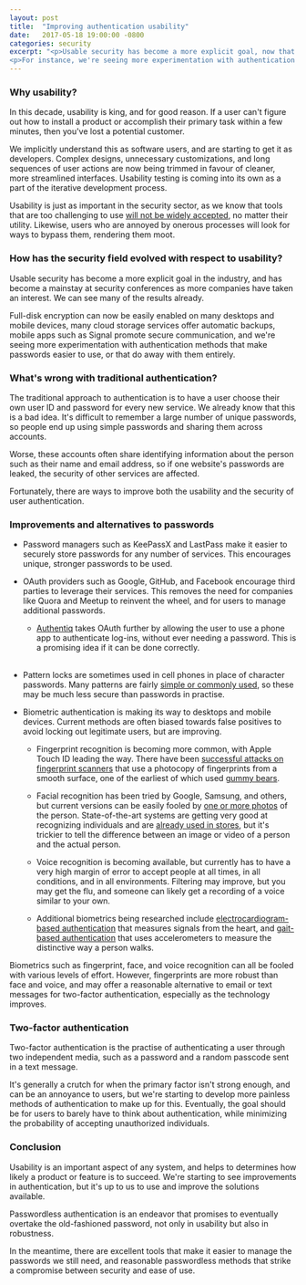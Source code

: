 ```yaml
---
layout: post
title:  "Improving authentication usability"
date:   2017-05-18 19:00:00 -0800
categories: security
excerpt: "<p>Usable security has become a more explicit goal, now that we've recognized that tools that are too challenging to use will not be widely accepted, no matter their utility.  Usability and security in practise have become a mainstay at security conferences, and we can see some of the results in industry.</p>
<p>For instance, we're seeing more experimentation with authentication methods that make passwords easier to use, or that do away with them entirely.</p>"
---
```


### Why usability?

In this decade, usability is king, and for good reason.  If a user can't figure out how to install a product or accomplish their primary task within a few minutes, then you've lost a potential customer.

We implicitly understand this as software users, and are starting to get it as developers.  Complex designs, unnecessary customizations, and long sequences of user actions are now being trimmed in favour of cleaner, more streamlined interfaces.  Usability testing is coming into its own as a part of the iterative development process.

Usability is just as important in the security sector, as we know that tools that are too challenging to use [will not be widely accepted](https://medium.com/local-voices-global-change/what-good-are-secure-communications-tools-if-no-one-uses-them-690ce2bdf9ec), no matter their utility.  Likewise, users who are annoyed by onerous processes will look for ways to bypass them, rendering them moot.

### How has the security field evolved with respect to usability?

Usable security has become a more explicit goal in the industry, and has become a mainstay at security conferences as more companies have taken an interest.  We can see many of the results already.

Full-disk encryption can now be easily enabled on many desktops and mobile devices, many cloud storage services offer automatic backups, mobile apps such as Signal promote secure communication, and we're seeing more experimentation with authentication methods that make passwords easier to use, or that do away with them entirely.

### What's wrong with traditional authentication?

The traditional approach to authentication is to have a user choose their own user ID and password for every new service.  We already know that this is a bad idea.  It's difficult to remember a large number of unique passwords, so people end up using simple passwords and sharing them across accounts.

Worse, these accounts often share identifying information about the person such as their name and email address, so if one website's passwords are leaked, the security of other services are affected.

Fortunately, there are ways to improve both the usability and the security of user authentication.

### Improvements and alternatives to passwords

* Password managers such as KeePassX and LastPass make it easier to securely store passwords for any number of services.  This encourages unique, stronger passwords to be used.

* OAuth providers such as Google, GitHub, and Facebook encourage third parties to leverage their services.  This removes the need for companies like Quora and Meetup to reinvent the wheel, and for users to manage additional passwords.

  * [Authentiq](https://www.authentiq.com/) takes OAuth further by allowing the user to use a phone app to authenticate log-ins, without ever needing a password.  This is a promising idea if it can be done correctly.
<br><br>
* Pattern locks are sometimes used in cell phones in place of character passwords.  Many patterns are fairly [simple or commonly used](http://www.popularmechanics.com/technology/security/a17015/common-android-pattern-password/), so these may be much less secure than passwords in practise.

* Biometric authentication is making its way to desktops and mobile devices.  Current methods are often biased towards false positives to avoid locking out legitimate users, but are improving.

  * Fingerprint recognition is becoming more common, with Apple Touch ID leading the way.  There have been [successful attacks on fingerprint scanners](https://arstechnica.com/security/2013/09/defeating-apples-touch-id-its-easier-than-you-may-think/) that use a photocopy of fingerprints from a smooth surface, one of the earliest of which used [gummy bears](https://www.theregister.co.uk/2002/05/16/gummi_bears_defeat_fingerprint_sensors/).

  * Facial recognition has been tried by Google, Samsung, and others, but current versions can be easily fooled by [one or more photos](https://arstechnica.com/gadgets/2017/03/video-shows-galaxy-s8-face-recognition-can-be-defeated-with-a-picture/) of the person.  State-of-the-art systems are getting very good at recognizing individuals and are [already used in stores](http://fortune.com/2015/11/09/wal-mart-facial-recognition/), but it's trickier to tell the difference between an image or video of a person and the actual person.

  * Voice recognition is becoming available, but currently has to have a very high margin of error to accept people at all times, in all conditions, and in all environments.  Filtering may improve, but you may get the flu, and someone can likely get a recording of a voice similar to your own.

  * Additional biometrics being researched include [electrocardiogram-based authentication](http://www.mdpi.com/1424-8220/16/4/570) that measures signals from the heart, and [gait-based authentication](https://www.researchgate.net/publication/42803321_Biometric_Gait_Authentication_Using_Accelerometer_Sensor) that uses accelerometers to measure the distinctive way a person walks.

Biometrics such as fingerprint, face, and voice recognition can all be fooled with various levels of effort.  However, fingerprints are more robust than face and voice, and may offer a reasonable alternative to email or text messages for two-factor authentication, especially as the technology improves.

### Two-factor authentication

Two-factor authentication is the practise of authenticating a user through two independent media, such as a password and a random passcode sent in a text message.

It's generally a crutch for when the primary factor isn't strong enough, and can be an annoyance to users, but we're starting to develop more painless methods of authentication to make up for this.  Eventually, the goal should be for users to barely have to think about authentication, while minimizing the probability of accepting unauthorized individuals.

### Conclusion

Usability is an important aspect of any system, and helps to determines how likely a product or feature is to succeed.  We're starting to see improvements in authentication, but it's up to us to use and improve the solutions available.

Passwordless authentication is an endeavor that promises to eventually overtake the old-fashioned password, not only in usability but also in robustness.

In the meantime, there are excellent tools that make it easier to manage the passwords we still need, and reasonable passwordless methods that strike a compromise between security and ease of use.
